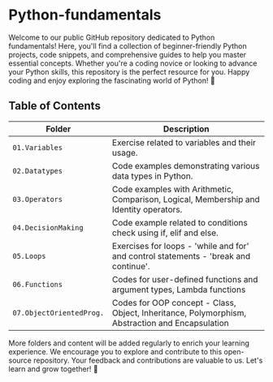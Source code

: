 # Python-fundamentals

Welcome to our public GitHub repository dedicated to Python fundamentals! Here, you'll find a collection of beginner-friendly Python projects, code snippets, and comprehensive guides to help you master essential concepts. Whether you're a coding novice or looking to advance your Python skills, this repository is the perfect resource for you. Happy coding and enjoy exploring the fascinating world of Python! 🚀

## Table of Contents

| Folder                   | Description                                                                                     | 
|--------------------------|-------------------------------------------------------------------------------------------------|
| `01.Variables`           | Exercise related to variables and their usage.                                                  |
| `02.Datatypes`           | Code examples demonstrating various data types in Python.                                       |
| `03.Operators`           | Code examples with Arithmetic, Comparison, Logical, Membership and Identity operators.          |
| `04.DecisionMaking`      | Code example related to conditions check using if, elif and else.                               |
| `05.Loops`               | Exercises for loops - 'while and for' and control statements - 'break and continue'.            |
| `06.Functions`           | Codes for user-defined functions and argument types, Lambda functions                           |
| `07.ObjectOrientedProg.` | Codes for OOP concept - Class, Object, Inheritance, Polymorphism, Abstraction and Encapsulation |

More folders and content will be added regularly to enrich your learning experience. We encourage you to explore and contribute to this open-source repository. Your feedback and contributions are valuable to us. Let's learn and grow together! 🌱

